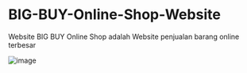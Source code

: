 # BIG-BUY-Online-Shop-Website
Website BIG BUY Online Shop adalah Website penjualan barang online terbesar


![image](https://user-images.githubusercontent.com/52119780/109045079-bfb84b00-7705-11eb-9ddf-a0f14a61d6d4.png)
